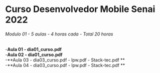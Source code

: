 # Curso Desenvolvedor Mobile Senai 2022
###### Modulo 01 - 5 aulas - 4 horas cada - Total 20 horas

-**Aula 01 - dia01_curso.pdf**  
-**Aula 02 - dia01_curso.pdf**  
-**Aula 03 - dia03_curso.pdf - lpw.pdf - Stack-tec.pdf **  
-**Aula 04 - dia03_curso.pdf - lpw.pdf - Stack-tec.pdf **  


